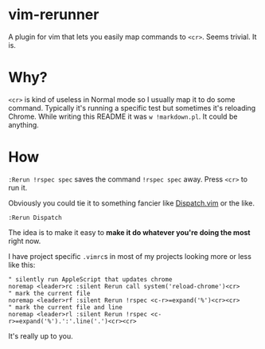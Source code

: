 # vim-rerunner

A plugin for vim that lets you easily map commands to `<cr>`.
Seems trivial. It is.

# Why?

`<cr>` is kind of useless in Normal mode so I usually map it to do some command. Typically it's running a specific test but sometimes it's reloading Chrome. While writing this README it was `w !markdown.pl`. It could be anything.

# How

`:Rerun !rspec spec` saves the command `!rspec spec` away. Press `<cr>` to run it.

Obviously you could tie it to something fancier like [Dispatch.vim][] or the like.

`:Rerun Dispatch`

The idea is to make it easy to **make it do whatever you're doing the most** right now.

I have project specific `.vimrc`s in most of my projects looking more or less like this:

```
" silently run AppleScript that updates chrome
noremap <leader>rc :silent Rerun call system('reload-chrome')<cr>
" mark the current file
noremap <leader>rf :silent Rerun !rspec <c-r>=expand('%')<cr><cr>
" mark the current file and line
noremap <leader>rl :silent Rerun !rspec <c-r>=expand('%').':'.line('.')<cr><cr>
```

It's really up to you.

[Dispatch.vim]: https://github.com/tpope/vim-dispatch
